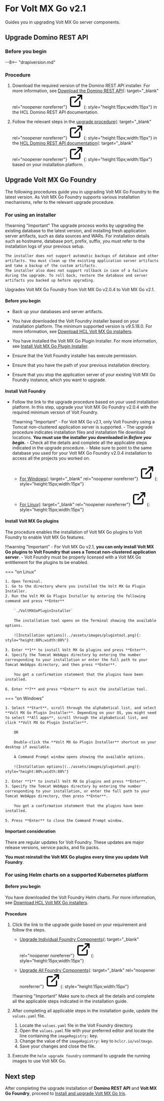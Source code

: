 # For Volt MX Go v2.1

Guides you in upgrading Volt MX Go server components.

## Upgrade Domino REST API

### Before you begin

--8<-- "drapiversion.md"

### Procedure

1. Download the required version of the Domino REST API installer. For more information, see [Download the Domino REST API](https://opensource.hcltechsw.com/Domino-rest-api/tutorial/installconfig/index.html#download-the-domino-rest-api "Link opens a new tab"){: target="_blank" rel="noopener noreferrer"}&nbsp;![link image](../assets/images/external-link.svg){: style="height:15px;width:15px"} in the HCL Domino REST API documentation.

2. Follow the relevant steps in the [upgrade procedure](https://opensource.hcltechsw.com/Domino-rest-api/howto/production/versionupdate.html "Link opens a new tab"){: target="_blank" rel="noopener noreferrer"}&nbsp;![link image](../assets/images/external-link.svg){: style="height:15px;width:15px"} in the [HCL Domino REST API documentation](https://opensource.hcltechsw.com/Domino-rest-api/index.html "Link opens a new tab"){: target="_blank" rel="noopener noreferrer"}&nbsp;![link image](../assets/images/external-link.svg){: style="height:15px;width:15px"} based on your installation platform.

## Upgrade Volt MX Go Foundry

The following procedures guide you in upgrading Volt MX Go Foundry to the latest version. As Volt MX Go Foundry supports various installation mechanisms, refer to the relevant upgrade procedure.

### For using an installer

!!!warning "Important"
    The upgrade process works by upgrading the existing database to the latest version, and installing fresh application server artifacts, such as data sources and WARs. For installation details such as hostname, database port, prefix, suffix, you must refer to the installation logs of your previous setup.

    The installer does not support automatic backups of database and other artifacts. You must clean up the existing application server artifacts and take a backup of the custom artifacts.
    The installer also does not support rollback in case of a failure during the upgrade. To roll back, restore the database and server artifacts you backed up before upgrading.

Upgrades Volt MX Go Foundry from Volt MX Go v2.0.4 to Volt MX Go v2.1.

#### Before you begin

- Back up your databases and server artifacts.

- You have downloaded the Volt Foundry installer based on your installation platform. The minimum supported version is v9.5.18.0. For more information, see [Download HCL Volt MX Go installers](portaldownload.md#for-volt-mx-go-v21).

- You have installed the Volt MX Go Plugin Installer. For more information, see [Install Volt MX Go Plugin Installer](installdrapi.md#install-volt-mx-go-plugin-installer).

- Ensure that the Volt Foundry installer has execute permission.
- Ensure that you have the path of your previous installation directory.
- Ensure that you stop the application server of your existing Volt MX Go Foundry instance, which you want to upgrade.

#### Install Volt Foundry

- Follow the link to the upgrade procedure based on your used installation platform. In this step, upgrade your Volt MX Go Foundry v2.0.4 with the required minimum version of Volt Foundry. 

    !!!warning "Important"
        - For Volt MX Go v2.1, only Volt Foundry using a Tomcat non-clustered application server is supported.
        - The upgrade procedure indicates installation files and installation file download locations. **You must use the installer you downloaded in *Before you begin*.**
        - Check all the details and complete all the applicable steps indicated in the upgrade procedure.
        - Make sure to point to the same database you used for your Volt MX Go Foundry v2.0.4 installation to access all the projects you worked on. 

    - [For Windows](https://opensource.hcltechsw.com/volt-mx-docs/95/docs/documentation/Foundry/voltmx_foundry_windows_install_guide/Content/Upgrading_VoltMX_Foundry_SP1.html "Link opens a new tab"){: target="_blank" rel="noopener noreferrer"}&nbsp;![link image](../assets/images/external-link.svg){: style="height:15px;width:15px"}
    
    - [For Linux](https://opensource.hcltechsw.com/volt-mx-docs/95/docs/documentation/Foundry/voltmx_foundry_linux_install_guide/Content/Upgrading_VoltMX_Foundry_SP1.html "Link opens a new tab"){: target="_blank" rel="noopener noreferrer"}&nbsp;![link image](../assets/images/external-link.svg){: style="height:15px;width:15px"}
    <!-- [For command line installer](https://opensource.hcltechsw.com/volt-mx-docs/95/docs/documentation/Foundry/VoltMX_Foundry_CLI/Content/installer_cli.html)-->

#### Install Volt MX Go plugins

The procedure enables the installation of Volt MX Go plugins to Volt Foundry to enable Volt MX Go features.

!!!warning "Important"
    - For Volt MX Go v2.1, **you can only install Volt MX Go plugins to Volt Foundry that uses a Tomcat non-clustered application server**.
    - Volt Foundry must be properly licensed with a Volt MX Go entitlement for the plugins to be enabled.

=== "on Linux"

    1. Open Terminal.
    1. Go to the directory where you installed the Volt MX Go Plugin Installer.
    2. Run the Volt MX Go Plugin Installer by entering the following command and press **Enter**

        `./VoltMXGoPluginInstaller`

        The installation tool opens on the Terminal showing the available options.

        ![Installation options](../assets/images/plugintool.png){: style="height:80%;width:80%"}

    3. Enter **1** to install Volt MX Go plugins and press **Enter**.
    4. Specify the Tomcat WebApps directory by entering the number corresponding to your installation or enter the full path to your Tomcat WebApps directory, and then press **Enter**.

        You get a confirmation statement that the plugins have been installed.

    6. Enter **7** and press **Enter** to exit the installation tool. 

=== "on Windows"

    1. Select **Start**, scroll through the alphabetical list, and select **Volt MX Go Plugin Installer**. Depending on your OS, you might need to select **All apps**, scroll through the alphabetical list, and click **Volt MX Go Plugin Installer**.

        OR

        Double-click the **Volt MX Go Plugin Installer** shortcut on your desktop if available. 

        A Command Prompt window opens showing the available options.

        ![Installation options](../assets/images/plugintool.png){: style="height:80%;width:80%"}

    2. Enter **1** to install Volt MX Go plugins and press **Enter**.
    3. Specify the Tomcat WebApps directory by entering the number corresponding to your installation, or enter the full path to your Tomcat WebApps directory, then press **Enter**. 

        You get a confirmation statement that the plugins have been installed. 

    5. Press **Enter** to close the Command Prompt window.

#### Important consideration

There are regular updates for Volt Foundry. These updates are major release versions, service packs, and fix packs.

**You must reinstall the Volt MX Go plugins every time you update Volt Foundry**.

### For using Helm charts on a supported Kubernetes platform

#### Before you begin

You have downloaded the Volt Foundry Helm charts. For more information, see [Download HCL Volt MX Go installers](./portaldownload.md#for-volt-mx-go-v21). 

#### Procedure

1. Click the link to the upgrade guide based on your requirement and follow the steps. 

    - [Upgrade Individual Foundry Components](https://opensource.hcltechsw.com/volt-mx-docs/95/docs/documentation/Foundry/voltmxfoundry_containers_helm/Content/Installing_Containers_With_Helm_PostInstallation.html#how-to-upgrade-individual-foundry-components "Link opens a new tab"){: target="_blank" rel="noopener noreferrer"}&nbsp;![link image](../assets/images/external-link.svg){: style="height:15px;width:15px"}

    - [Upgrade All Foundry Components](https://opensource.hcltechsw.com/volt-mx-docs/95/docs/documentation/Foundry/voltmxfoundry_containers_helm/Content/Installing_Containers_With_Helm_PostInstallation.html#how-to-upgrade-all-foundry-components "Link opens a new tab"){: target="_blank" rel="noopener noreferrer"}&nbsp;![link image](../assets/images/external-link.svg){: style="height:15px;width:15px"}

    !!!warning "Important"
        Make sure to check all the details and complete all the applicable steps indicated in the installation guide.

2. After completing all applicable steps in the installation guide, update the `values.yaml` file.

    1. Locate the `values.yaml` file in the Volt Foundry directory.
    2. Open the `values.yaml` file with your preferred editor and locate the line containing the `imageRegistry:` key.
    3. Change the value of the `imageRegistry:` key to `hclcr.io/voltmxgo`.
    4. Save your changes and close the file. 

3. Execute the `helm upgrade foundry` command to upgrade the running images to use Volt MX Go. 

## Next step

After completing the upgrade installation of **Domino REST API** and **Volt MX Go Foundry**, proceed to [Install and upgrade Volt MX Go Iris](installirisindex.md).

<!--# Upgrade Domino REST API

Guides you in upgrading Domino REST API to the latest version. 

--8<-- "drapiversion.md"

## Procedure

1. Downloaded the required version of the Domino REST API installer. For more information, see [Download the Domino REST API](https://opensource.hcltechsw.com/Domino-rest-api/tutorial/installconfig/index.html#download-the-domino-rest-api) in the HCL Domino REST API documentation.

2. Follow the relevant steps in the [upgrade procedure](https://opensource.hcltechsw.com/Domino-rest-api/howto/production/versionupdate.html) in the [HCL Domino REST API documentation](https://opensource.hcltechsw.com/Domino-rest-api/index.html) based on your installation platform.

## Next step

Check version compatibility between Domino REST API and Volt MX Go. If there is a need to upgrade Volt MX Go Foundry, proceed to [Upgrade Volt MX Go Foundry](versionupgrade.md). 
-->